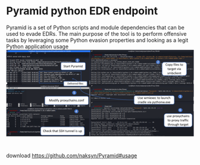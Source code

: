 # Pyramid python EDR endpoint
Pyramid is a set of Python scripts and module dependencies that can be used to evade EDRs. The main purpose of the tool is to perform offensive tasks by leveraging some Python evasion properties and looking as a legit Python application usage
![7ad47d1be17ead789a1c7025e1f8afb0.png](../../../_resources/7ad47d1be17ead789a1c7025e1f8afb0.png)
#
download 
https://github.com/naksyn/Pyramid#usage